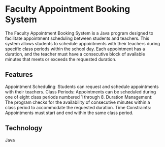 # Faculty Appointment Booking System

The Faculty Appointment Booking System is a Java program designed to facilitate appointment scheduling between students and teachers. This system allows students to schedule appointments with their teachers during specific class periods within the school day. Each appointment has a duration, and the teacher must have a consecutive block of available minutes that meets or exceeds the requested duration.

## Features

Appointment Scheduling: Students can request and schedule appointments with their teachers.
Class Periods: Appointments can be scheduled during one of eight class periods numbered 1 through 8.
Duration Management: The program checks for the availability of consecutive minutes within a class period to accommodate the requested duration.
Time Constraints: Appointments must start and end within the same class period.

## Technology

Java 